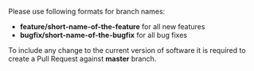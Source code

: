 Please use following formats for branch names:

* **feature/short-name-of-the-feature** for all new features
* **bugfix/short-name-of-the-bugfix** for all bug fixes

To include any change to the current version of software it is required
to create a Pull Request against **master** branch.
